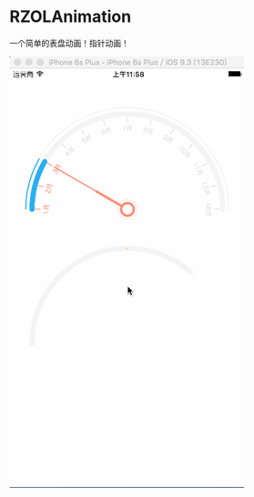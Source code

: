 # RZOLAnimation
一个简单的表盘动画！指针动画！

![Image text](https://github.com/zlr1218/RZOLAnimation/blob/master/RZOLAnimation/watchAnimation.gif)
